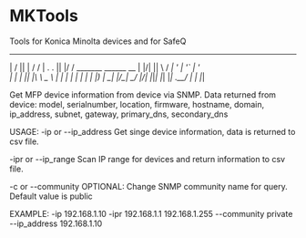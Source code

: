# MKTools

 Tools for Konica Minolta devices and for SafeQ

___  ___ _   __
|  \/  || | / /
| .  . || |/ /   _______ ______ __
| |\/| ||    \  / __| '_ \| '_`_ \| '_\
| |  | || |\  \ \__ \ | | | | | | | | |_) |
\_|  |_/\_| \_/ |___/_| |_|_| |_| |_| .__/
                                    | |
                                    |_|

Get MFP device information from device via SNMP.
Data returned from device:
model, serialnumber, location, firmware, hostname, domain, ip_address, subnet, gateway, primary_dns, secondary_dns

USAGE:
 -ip or --ip_address
  Get singe device information, data is returned to csv file.

 -ipr or --ip_range
  Scan IP range for devices and return information to csv file.

 -c or --community
  OPTIONAL: Change SNMP community name for query. Default value is public

EXAMPLE:
 -ip 192.168.1.10
 -ipr 192.168.1.1 192.168.1.255
 --community private --ip_address 192.168.1.10
